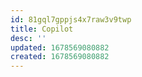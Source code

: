```yaml
---
id: 81gql7gppjs4x7raw3v9twp
title: Copilot
desc: ''
updated: 1678569080882
created: 1678569080882
---
```

